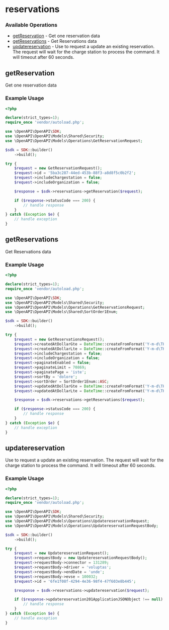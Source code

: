 # reservations

### Available Operations

* [getReservation](#getreservation) - Get one reservation data
* [getReservations](#getreservations) - Get Reservations data
* [updatereservation](#updatereservation) - Use to request a update an existing reservation. The request will wait for the charge station to process the command. It will timeout after 60 seconds.

## getReservation

Get one reservation data

### Example Usage

```php
<?php

declare(strict_types=1);
require_once 'vendor/autoload.php';

use \OpenAPI\OpenAPI\SDK;
use \OpenAPI\OpenAPI\Models\Shared\Security;
use \OpenAPI\OpenAPI\Models\Operations\GetReservationRequest;

$sdk = SDK::builder()
    ->build();

try {
    $request = new GetReservationRequest();
    $request->id = '5ba3c287-44ed-453b-88f3-a8d8f5c0b2f2';
    $request->includeChargestation = false;
    $request->includeOrganization = false;

    $response = $sdk->reservations->getReservation($request);

    if ($response->statusCode === 200) {
        // handle response
    }
} catch (Exception $e) {
    // handle exception
}
```

## getReservations

Get Reservations data

### Example Usage

```php
<?php

declare(strict_types=1);
require_once 'vendor/autoload.php';

use \OpenAPI\OpenAPI\SDK;
use \OpenAPI\OpenAPI\Models\Shared\Security;
use \OpenAPI\OpenAPI\Models\Operations\GetReservationsRequest;
use \OpenAPI\OpenAPI\Models\Shared\SortOrder1Enum;

$sdk = SDK::builder()
    ->build();

try {
    $request = new GetReservationsRequest();
    $request->createdAtDollarGte = DateTime::createFromFormat('Y-m-d\TH:i:sP', '2020-11-16T19:55:44.497Z');
    $request->createdAtDollarLte = DateTime::createFromFormat('Y-m-d\TH:i:sP', '2022-04-17T04:31:41.347Z');
    $request->includeChargestation = false;
    $request->includeOrganization = false;
    $request->paginateEnabled = false;
    $request->paginateLimit = 70869;
    $request->paginatePage = 'iste';
    $request->sortBy = 'dolore';
    $request->sortOrder = SortOrder1Enum::ASC;
    $request->updatedAtDollarGte = DateTime::createFromFormat('Y-m-d\TH:i:sP', '2022-07-21T15:45:39.001Z');
    $request->updatedAtDollarLte = DateTime::createFromFormat('Y-m-d\TH:i:sP', '2022-04-21T22:21:50.112Z');

    $response = $sdk->reservations->getReservations($request);

    if ($response->statusCode === 200) {
        // handle response
    }
} catch (Exception $e) {
    // handle exception
}
```

## updatereservation

Use to request a update an existing reservation. The request will wait for the charge station to process the command. It will timeout after 60 seconds.

### Example Usage

```php
<?php

declare(strict_types=1);
require_once 'vendor/autoload.php';

use \OpenAPI\OpenAPI\SDK;
use \OpenAPI\OpenAPI\Models\Shared\Security;
use \OpenAPI\OpenAPI\Models\Operations\UpdatereservationRequest;
use \OpenAPI\OpenAPI\Models\Operations\UpdatereservationRequestBody;

$sdk = SDK::builder()
    ->build();

try {
    $request = new UpdatereservationRequest();
    $request->requestBody = new UpdatereservationRequestBody();
    $request->requestBody->connector = 131289;
    $request->requestBody->driver = 'voluptas';
    $request->requestBody->endDate = 'unde';
    $request->requestBody->evse = 100032;
    $request->id = '6fe1f08f-4294-4e36-98f4-47f603e8b445';

    $response = $sdk->reservations->updatereservation($request);

    if ($response->updatereservation201ApplicationJSONObject !== null) {
        // handle response
    }
} catch (Exception $e) {
    // handle exception
}
```
